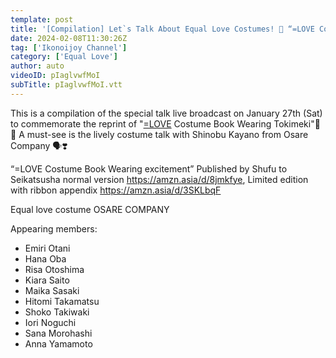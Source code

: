```yaml
---
template: post
title: '[Compilation] Let`s Talk About Equal Love Costumes! 👗 “=LOVE Costume Book Reprint Commemoration Special Talk”'
date: 2024-02-08T11:30:26Z
tag: ['Ikonoijoy Channel']
category: ['Equal Love']
author: auto 
videoID: pIaglvwfMoI
subTitle: pIaglvwfMoI.vtt
---
```

This is a compilation of the special talk live broadcast on January 27th (Sat) to commemorate the reprint of "[=LOVE](/artist/equal-love/) Costume Book Wearing Tokimeki"👗🌟
A must-see is the lively costume talk with Shinobu Kayano from Osare Company 🗣❣️

“=LOVE Costume Book Wearing excitement” Published by Shufu to Seikatsusha
normal version https://amzn.asia/d/8jmkfye, Limited edition with ribbon appendix https://amzn.asia/d/3SKLbqF


Equal love costume OSARE COMPANY

Appearing members:

- Emiri Otani
- Hana Oba
- Risa Otoshima
- Kiara Saito
- Maika Sasaki
- Hitomi Takamatsu
- Shoko Takiwaki
- Iori Noguchi
- Sana Morohashi
- Anna Yamamoto


